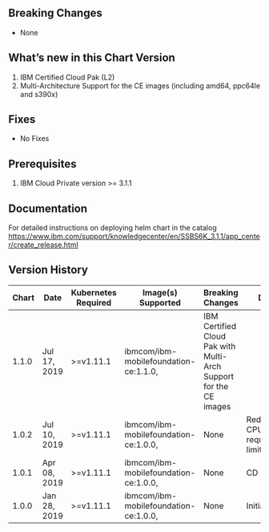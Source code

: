## Breaking Changes
* None
## What’s new in this Chart Version
1. IBM Certified Cloud Pak (L2)
2. Multi-Architecture Support for the CE images (including amd64, ppc64le and s390x)
## Fixes
* No Fixes

## Prerequisites
1. IBM Cloud Private version >= 3.1.1

## Documentation
For detailed instructions on deploying helm chart in the catalog
https://www.ibm.com/support/knowledgecenter/en/SSBS6K_3.1.1/app_center/create_release.html 

## Version History
| Chart | Date | Kubernetes Required | Image(s) Supported | Breaking Changes | Details |
| ----- | ---- | ------------------- | ------------------ | ---------------- | ------- |
| 1.1.0 | Jul 17, 2019 | >=v1.11.1   | ibmcom/ibm-mobilefoundation-ce:1.1.0, | IBM Certified Cloud Pak with Multi-Arch Support for the CE images | 
| 1.0.2 | Jul 10, 2019 | >=v1.11.1   | ibmcom/ibm-mobilefoundation-ce:1.0.0, | None | Reduce Pod CPU/Memory request & limits   |
| 1.0.1 | Apr 08, 2019 | >=v1.11.1   | ibmcom/ibm-mobilefoundation-ce:1.0.0, | None | CD Update   |
| 1.0.0 | Jan 28, 2019 | >=v1.11.1   | ibmcom/ibm-mobilefoundation-ce:1.0.0, | None | Initial Chart |
